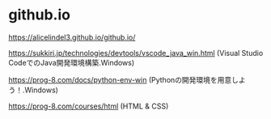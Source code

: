 # github.io
https://alicelindel3.github.io/github.io/

https://sukkiri.jp/technologies/devtools/vscode_java_win.html
(Visual Studio CodeでのJava開発環境構築.Windows)

https://prog-8.com/docs/python-env-win
(Pythonの開発環境を用意しよう！.Windows)

https://prog-8.com/courses/html
(HTML & CSS)
